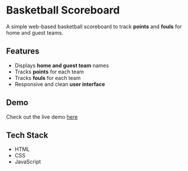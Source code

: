# Basketball Scoreboard

A simple web-based basketball scoreboard to track **points** and **fouls** for home and guest teams.

## Features
- Displays **home and guest team** names
- Tracks **points** for each team
- Tracks **fouls** for each team
- Responsive and clean **user interface**

## Demo
Check out the live demo [here](https://basketballscoreboardv2.netlify.app/)

## Tech Stack
- HTML
- CSS
- JavaScript


